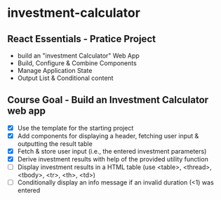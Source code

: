 # investment-calculator

## React Essentials - Pratice Project
- build an "investment Calculator" Web App
- Build, Configure & Combine Components
- Manage Application State
- Output List & Conditional content

## Course Goal - Build an Investment Calculator web app
- [X] Use the template for the starting project
- [X] Add components for displaying a header, fetching user input & outputting the result table
- [X] Fetch & store user input (i.e., the entered investment parameters)
- [X] Derive investment results with help of the provided utility function
- [ ] Display investment results in a HTML table (use \<table>, \<thread>, \<tbody>, \<tr>, \<th>, \<td>)
- [ ] Conditionally display an info message if an invalid duration (<1) was entered